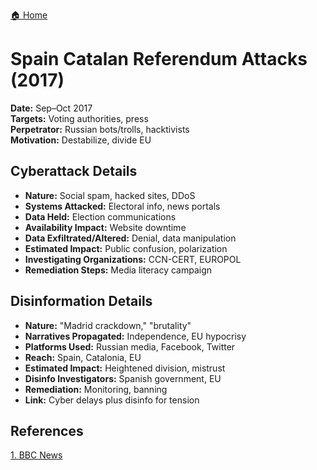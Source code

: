 <a href="{{ '/' | relative_url }}" class="home-button">🏠 Home</a>

# Spain Catalan Referendum Attacks (2017)

**Date:** Sep–Oct 2017  
**Targets:** Voting authorities, press  
**Perpetrator:** Russian bots/trolls, hacktivists  
**Motivation:** Destabilize, divide EU

## Cyberattack Details
- **Nature:** Social spam, hacked sites, DDoS
- **Systems Attacked:** Electoral info, news portals
- **Data Held:** Election communications
- **Availability Impact:** Website downtime
- **Data Exfiltrated/Altered:** Denial, data manipulation
- **Estimated Impact:** Public confusion, polarization
- **Investigating Organizations:** CCN-CERT, EUROPOL
- **Remediation Steps:** Media literacy campaign

## Disinformation Details
- **Nature:** "Madrid crackdown," "brutality"
- **Narratives Propagated:** Independence, EU hypocrisy
- **Platforms Used:** Russian media, Facebook, Twitter
- **Reach:** Spain, Catalonia, EU
- **Estimated Impact:** Heightened division, mistrust
- **Disinfo Investigators:** Spanish government, EU
- **Remediation:** Monitoring, banning
- **Link:** Cyber delays plus disinfo for tension

## References
[1. BBC News](https://www.bbc.com/news/world-europe-38288181)
